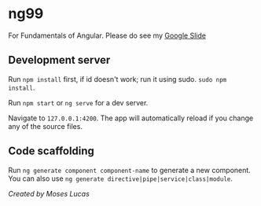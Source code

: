 # ng**99**

For Fundamentals of Angular. 
Please do see my [Google Slide](https://docs.google.com/presentation/d/17u1lRpvf1QNUb25V0pmEd22Rjn_LvMLpGZ0I-cjmG3M/edit#slide=id.p)

## Development server
Run `npm install` first, if id doesn't work; run it using sudo. `sudo npm install`. 

Run `npm start` or `ng serve` for a dev server. 

Navigate to `127.0.0.1:4200`. The app will automatically reload if you change any of the source files.

## Code scaffolding

Run `ng generate component component-name` to generate a new component. You can also use `ng generate directive|pipe|service|class|module`.


_Created by Moses Lucas_
